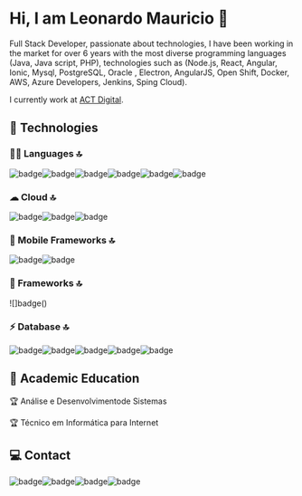 # Hi, I am Leonardo Mauricio 👋
Full Stack Developer, passionate about technologies, I have been working in the market for over 6 years with the most diverse programming languages (Java, Java script, PHP), technologies such as (Node.js, React, Angular, Ionic, Mysql, PostgreSQL, Oracle , Electron, AngularJS, Open Shift, Docker, AWS, Azure Developers, Jenkins, Sping Cloud).

I currently work at <a href="https://actdigital.com/pt/">ACT Digital<a/>.


## 🚀 Technologies
  ### 👩‍💻 Languages 🔝
  ![badge](https://img.shields.io/badge/HTML5-E34F26?style=for-the-badge&logo=html5&logoColor=white)![badge](https://img.shields.io/badge/CSS-239120?&style=for-the-badge&logo=css3&logoColor=white)![badge](https://img.shields.io/badge/JavaScript-323330?style=for-the-badge&logo=javascript&logoColor=F7DF1E)![badge](https://img.shields.io/badge/Java-ED8B00?style=for-the-badge&logo=java&logoColor=white)![badge](https://img.shields.io/badge/PHP-777BB4?style=for-the-badge&logo=php&logoColor=white)![badge](https://img.shields.io/badge/TypeScript-007ACC?style=for-the-badge&logo=typescript&logoColor=white)
 
  ### ☁ Cloud 🔝
 ![badge](https://img.shields.io/badge/Amazon_AWS-232F3E?style=for-the-badge&logo=amazon-aws&logoColor=white)![badge](https://img.shields.io/badge/Heroku-430098?style=for-the-badge&logo=heroku&logoColor=white)![badge](https://img.shields.io/badge/Oracle-F80000?style=for-the-badge&logo=oracle&logoColor=black)
 
  ### 📱 Mobile Frameworks 🔝
  ![badge](https://img.shields.io/badge/Ionic-3880FF?style=for-the-badge&logo=ionic&logoColor=white)![badge](https://img.shields.io/badge/React_Native-20232A?style=for-the-badge&logo=react&logoColor=61DAFB)
  
  ### 🚀 Frameworks 🔝
  ![]badge()
  
 ### ⚡ Database 🔝
   ![badge](https://img.shields.io/badge/MySQL-00000F?style=for-the-badge&logo=mysql&logoColor=white)![badge](https://img.shields.io/badge/PostgreSQL-316192?style=for-the-badge&logo=postgresql&logoColor=white)![badge](https://img.shields.io/badge/MongoDB-4EA94B?style=for-the-badge&logo=mongodb&logoColor=white)![badge](https://img.shields.io/badge/redis-%23DD0031.svg?&style=for-the-badge&logo=redis&logoColor=white)![badge](https://img.shields.io/badge/rabbitmq-%23FF6600.svg?&style=for-the-badge&logo=rabbitmq&logoColor=white)
  

## :checkered_flag: Academic Education 
:trophy: Análise e Desenvolvimentode Sistemas

:trophy: Técnico em Informática para Internet

## 💻 Contact
<!--  Whats App-->
![badge](https://img.shields.io/badge/WhatsApp-25D366?style=for-the-badge&logo=whatsapp&logoColor=white)![badge](https://img.shields.io/badge/GitHub-100000?style=for-the-badge&logo=github&logoColor=white)![badge](https://img.shields.io/badge/GitLab-330F63?style=for-the-badge&logo=gitlab&logoColor=white)![badge](https://img.shields.io/badge/LinkedIn-0077B5?style=for-the-badge&logo=linkedin&logoColor=white)

